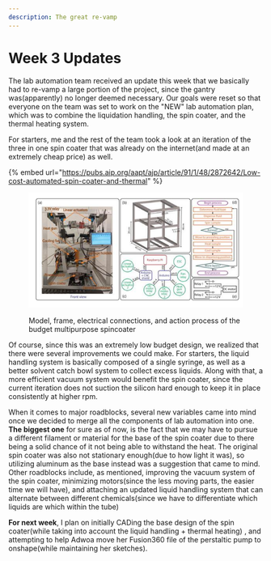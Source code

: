 ```yaml
---
description: The great re-vamp
---
```


# Week 3 Updates

The lab automation team received an update this week that we basically had to re-vamp a large portion of the project, since the gantry was(apparently) no longer deemed necessary. Our goals were reset so that everyone on the team was set to work on the "NEW" lab automation plan, which was to combine the liquidation handling, the spin coater, and the thermal heating system.



For starters, me and the rest of the team took a look at an iteration of the three in one spin coater that was already on the internet(and made at an extremely cheap price) as well.&#x20;

{% embed url="https://pubs.aip.org/aapt/ajp/article/91/1/48/2872642/Low-cost-automated-spin-coater-and-thermal" %}

<figure><img src="../../../.gitbook/assets/image (79).png" alt=""><figcaption><p>Model, frame, electrical connections, and action process of the budget multipurpose spincoater</p></figcaption></figure>

Of course, since this was an extremely low budget design, we realized that there were several improvements we could make. For starters, the liquid handling system is basically composed of a single syringe, as well as a better solvent catch bowl system to collect excess liquids. Along with that, a more efficient vacuum system would benefit the spin coater, since the current iteration does not suction the silicon hard enough to keep it in place consistently at higher rpm.&#x20;



When it comes to major roadblocks, several new variables came into mind once we decided to merge all the components of lab automation into one. **The biggest one** for sure as of now, is the fact that we may have to pursue a different filament or material for the base of the spin coater due to there being a solid chance of it not being able to withstand the heat. The original spin coater was also not stationary enough(due to how light it was), so utilizing aluminum as the base instead was a suggestion that came to mind. Other roadblocks include, as mentioned, improving the vacuum system of the spin coater, minimizing motors(since the less moving parts, the easier time we will have), and attaching an updated liquid handling system that can alternate between different chemicals(since we have to differentiate which liquids are which within the tube)

**For next week**, I plan on initially CADing the base design of the spin coater(while taking into account the liquid handling + thermal heating) , and attempting to help Adwoa move her Fusion360 file of the perstaltic pump to onshape(while maintaining her sketches).&#x20;

